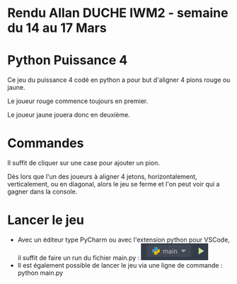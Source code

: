 # Rendu Allan DUCHE IWM2 - semaine du 14 au 17 Mars

# Python Puissance 4

Ce jeu du puissance 4 codé en python a pour but d'aligner 4 pions rouge ou jaune.

Le joueur rouge commence toujours en premier.

Le joueur jaune jouera donc en deuxième.

# Commandes

Il suffit de cliquer sur une case pour ajouter un pion.

Dès lors que l'un des joueurs à aligner 4 jetons, horizontalement, 
verticalement, ou en diagonal, alors le jeu se ferme et l'on peut voir qui a gagner dans la console.

# Lancer le jeu

- Avec un éditeur type PyCharm ou avec l'extension python pour VSCode, 
il suffit de faire un run du fichier main.py :
![img.png](assets/readMe.png)
- Il est également possible de lancer le jeu via une ligne de commande : 
python main.py
